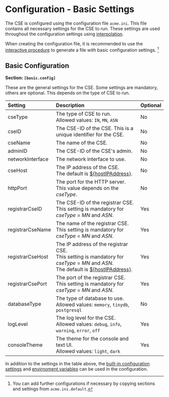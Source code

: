 # Configuration - Basic Settings

The CSE is configured using the configuration file `acme.ini`. This file contains all necessary settings for the CSE to run. 
These settings are used throughout the configuration settings using [interpolation](Configuration-introduction.md#settings-interpolation).

When creating the configuration file, it is recommended to use the [interactive procedure](../setup/Installation.md#guided-configuration) to generate a file with basic configuration settings. [^1]

[^1]:You can add further configurations if necessary by copying sections and settings from `acme.ini.default`.


## Basic Configuration

**Section: `[basic.config]`**

These are the general settings for the CSE.
Some settings are mandatory, others are optional. This depends on the type of CSE to run.

| Setting          | Description                                                                                                                                                                                         | Optional |
|:-----------------|:----------------------------------------------------------------------------------------------------------------------------------------------------------------------------------------------------|:---------|
| cseType          | The type of CSE to run.<br/>Allowed values: `IN`, `MN`, `ASN`                                                                                                                                       | No       |
| cseID            | The CSE-ID of the CSE. This is a unique identifier for the CSE.                                                                                                                                     | No       |
| cseName          | The name of the CSE.                                                                                                                                                                                | No       |
| adminID          | The CSE-ID of the CSE's admin.                                                                                                                                                                      | No       |
| networkInterface | The network interface to use.                                                                                                                                                                       | No       |
| cseHost          | The IP address of the CSE.<br/>The default is [${hostIPAddress}](../setup/Configuration-introduction.md#command-line-arguments).                                                                    | No       |
| httpPort         | The port for the HTTP server.<br/>This value depends on the *cseType*.                                                                                                                              | No       |
| registrarCseID   | The CSE-ID of the registrar CSE.<br/>This setting is mandatory for *cseType* = *MN* and *ASN*.                                                                                                      | Yes      |
| registrarCseName | The name of the registrar CSE.<br/>This setting is mandatory for *cseType* = *MN* and *ASN*.                                                                                                        | Yes      |
| registrarCseHost | The IP address of the registrar CSE.<br/>This setting is mandatory for *cseType* = *MN* and *ASN*.<br/>The default is [${hostIPAddress}](../setup/Configuration-introduction.md#built-in-settings). | Yes      |
| registrarCsePort | The port of the registrar CSE.<br/>This setting is mandatory for *cseType* = *MN* and *ASN*.                                                                                                        | Yes      |
| databaseType     | The type of database to use.<br/>Allowed values: `memory`, `tinydb`, `postgresql`                                                                                                                   | No       |
| logLevel         | The log level for the CSE.<br/>Allowed values: `debug`, `info`, `warning`, `error`, `off`                                                                                                           | Yes      |
| consoleTheme     | The theme for the console and text UI.<br/>Allowed values: `light`, `dark`                                                                                                                          | Yes      |

In addition to the settings in the table above, the [built-in configuration settings](../setup/Configuration-introduction.md#built-in-settings) 
and [envirnoment variables](../setup/Configuration-introduction.md#interpolation-of-environment-variables) can be used in the configuration.


